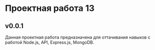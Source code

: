 # Проектная работа 13 
## v0.0.1
Данная проектная работа предназначена для оттачивания навыков с работой Node.js, API, Express.js, MongoDB.
